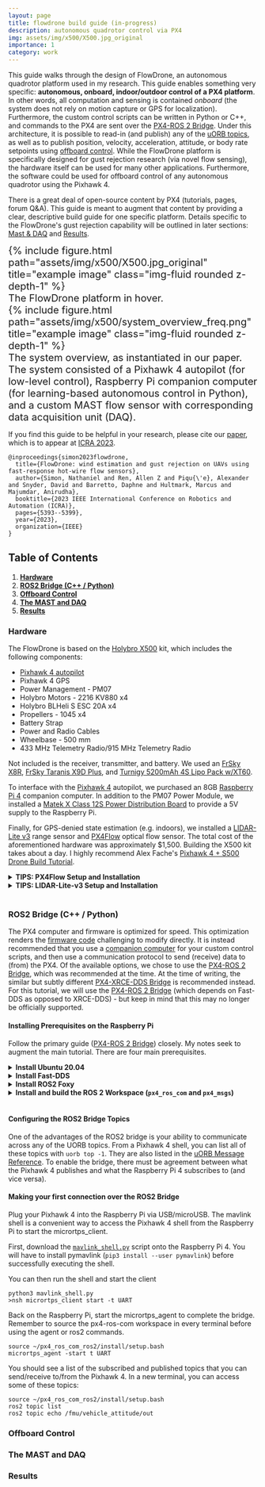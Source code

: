 ```yaml
---
layout: page
title: flowdrone build guide (in-progress)
description: autonomous quadrotor control via PX4
img: assets/img/x500/X500.jpg_original
importance: 1
category: work
---
```


This guide walks through the design of FlowDrone, an autonomous quadrotor platform used in my research. This guide enables something very specific: **autonomous, onboard, indoor/outdoor control of a PX4 platform**. In other words, all computation and sensing is contained _onboard_ (the system does not rely on motion capture or GPS for localization). Furthermore, the custom control scripts can be written in Python or C++, and commands to the PX4 are sent over the [PX4-ROS 2 Bridge](https://docs.px4.io/v1.12/en/ros/ros2_comm.html). Under this architecture, it is possible to read-in (and publish) any of the [uORB topics](https://docs.px4.io/main/en/middleware/uorb.html), as well as to publish position, velocity, acceleration, attitude, or body rate setpoints using [offboard control](https://docs.px4.io/main/en/ros/ros2_offboard_control.html). While the FlowDrone platform is specifically designed for gust rejection research (via novel flow sensing), the hardware itself can be used for many other applications. Furthermore, the software could be used for offboard control of any autonomous quadrotor using the Pixhawk 4.

There is a great deal of open-source content by PX4 (tutorials, pages, forum Q&A). This guide is meant to augment that content by providing a clear, descriptive build guide for one specific platform. Details specific to the FlowDrone's gust rejection capability will be outlined in later sections: [Mast & DAQ](https://natesimon.github.io/projects/flowdrone/#mast-and-daq) and [Results](https://natesimon.github.io/projects/flowdrone/#results).

<div class="container" style="font-size: 20px; width: 100%; max-width: 800px; margin: 0 auto;">
    <div class="row">
        <!-- First column (appears second on small devices) -->
        <div class="col-md-12 col-lg-4 mt-3 order-md-2 order-lg-1">
            <div class="content">
                <!-- Your content for the first column here -->
                {% include figure.html path="assets/img/x500/X500.jpg_original" title="example image" class="img-fluid rounded z-depth-1" %}
                <div class="caption">The FlowDrone platform in hover.</div>
            </div>
        </div>
        <!-- Second column (appears first on small devices) -->
        <div class="col-md-12 col-lg-8 mt-3 order-md-1 order-lg-2">
            <div class="content">
                <!-- Your content for the second column here -->
                {% include figure.html path="assets/img/x500/system_overview_freq.png" title="example image" class="img-fluid rounded z-depth-1" %}
                <div class="caption">The system overview, as instantiated in our paper. The system consisted of a Pixhawk 4 autopilot (for low-level control), Raspberry Pi companion computer (for learning-based autonomous control in Python), and a custom MAST flow sensor with corresponding data acquisition unit (DAQ).</div>
            </div>
        </div>
    </div>
</div>

If you find this guide to be helpful in your research, please cite our [paper](https://arxiv.org/pdf/2210.05857.pdf), which is to appear at [ICRA 2023](https://www.icra2023.org/).
```
@inproceedings{simon2023flowdrone,
  title={FlowDrone: wind estimation and gust rejection on UAVs using fast-response hot-wire flow sensors},
  author={Simon, Nathaniel and Ren, Allen Z and Piqu{\'e}, Alexander and Snyder, David and Barretto, Daphne and Hultmark, Marcus and Majumdar, Anirudha},
  booktitle={2023 IEEE International Conference on Robotics and Automation (ICRA)},
  pages={5393--5399},
  year={2023},
  organization={IEEE}
}

```

## Table of Contents
1. [**Hardware**](#hardware)
2. [**ROS2 Bridge (C++ / Python)**](#ros2-python)
3. [**Offboard Control**](#offboard-control)
4. [**The MAST and DAQ**](#mast-and-daq)
5. [**Results**](#results)

### Hardware <a name="hardware"></a>

The FlowDrone is based on the [Holybro X500](https://docs.px4.io/main/en/frames_multicopter/holybro_x500_pixhawk4.html) kit, which includes the following components:
- [Pixhawk 4 autopilot](https://docs.px4.io/main/en/flight_controller/pixhawk4.html)
- Pixhawk 4 GPS
- Power Management - PM07
- Holybro Motors - 2216 KV880 x4
- Holybro BLHeli S ESC 20A x4
- Propellers - 1045 x4
- Battery Strap
- Power and Radio Cables
- Wheelbase - 500 mm
- 433 MHz Telemetry Radio/915 MHz Telemetry Radio

Not included is the receiver, transmitter, and battery. We used an [FrSky X8R](https://www.amazon.com/FrSky-Taranis-Compatible-Receiver-8-Channel/dp/B00RCAHHFM), [FrSky Taranis X9D Plus](https://www.amazon.com/FrSky-Taranis-Access-Telemetry-Silver/dp/B07VRP1V76/), and [Turnigy 5200mAh 4S Lipo Pack w/XT60](https://hobbyking.com/en_us/turnigy-high-capacity-5200mah-4s-12c-multi-rotor-lipo-pack-w-xt60.html).

To interface with the [Pixhawk 4](http://www.holybro.com/product/pixhawk-4/) autopilot, we purchased an 8GB [Raspberry Pi 4](https://www.raspberrypi.org/products/raspberry-pi-4-model-b/) companion computer. In addition to the PM07 Power Module, we installed a [Matek X Class 12S Power Distribution Board](https://www.amazon.com/Distribution-FCHUB-12S-Supports-Regulators-Current/dp/B07MHKTF7F/) to provide a 5V supply to the Raspberry Pi.

Finally, for GPS-denied state estimation (e.g. indoors), we installed a [LIDAR-Lite v3](https://www.garmin.com/en-US/p/557294) range sensor and [PX4Flow](https://www.amazon.com/HolyBro-PX4FLOW-Kit-v1-31/dp/B07FNDTC53/) optical flow sensor. The total cost of the aforementioned hardware was approximately $1,500. Building the X500 kit takes about a day. I highly recommend Alex Fache's [Pixhawk 4 + S500 Drone Build Tutorial](https://www.youtube.com/watch?v=wsrRNqihjE4&list=PLp8NnRiCCsXs-PI_jt96-bB4bOuiXRLKg).

<!-- Add padding to the detail (toggle list) --><style>
  details p {
    padding-left: 20px;
  }
  details ul,
  details ol {
    padding-left: 60px;
  }
</style>

<details><summary><strong>TIPS: PX4Flow Setup and Installation</strong></summary>
    <p>Follow the instructions from the <a href="https://docs.px4.io/master/en/sensor/px4flow.html" target="_blank">px4.io</a> website.
    To focus the lens:</p>
    <ol>
        <li>Plug in the PX4Flow by itself while QGroundControl is open. Navigate to the firmware tab and update the firmware by following the instructions.</li>
        <li>In Vehicle Setup, you should see 'PX4Flow' appear. Clicking on that, you can see the black and white camera output for focusing.</li>
        <li>To focus the lens, loosen the outer ring (around the lens) which will allow you to screw - unscrew the lens itself, changing the focal distance and focusing the text in the camera view.</li>
        <li>In Analyze Tools -> MavLink Inspector -> OPTICAL_FLOW, you can see the range reading from the PX4Flow in ground_distance.</li>
    </ol>
    <p>Pluggin the Pixhawk 4 back in, you will have to toggle the <code>SENS_EN_PX4FLOW</code> parameter value from 0->1. There are multiple ways to do this:</p>
    <ul>
        <li>Use QGroundControl -> Vehicle Setup -> Parameters -> <code>SENS_EN_PX4FLOW</code></li>
        <li>QGroundControl -> Analyze Tools -> MAVLink console: <code>param set SENS_EN_PX4FLOW 1</code></li>
    </ul> 
    <p>Once you have the PX4Flow sensor connected to the Pixhawk 4 via I2C1 -> I2CA, you can access the PX4Flow via QGroundControl -> Analyze Tools -> MAVLink console. The following commands are useful:</p>
    <ol>
        <li><code>> px4flow info</code> for general info </li>
        <li><code>> px4flow start -X</code> works to get the PX4Flow started (on I2C bus 4 (external). In the future, this may or may not start automatically upon booting up the Pixhawk 4.</li>
        <li>MAVLink Insector should show new topics: OPTICAL_FLOW_RAD and DISTANCE. Keep in mind that DISTANCE from the PX4Flow is quite imprecise, hence the need for the LIDAR-Lite-v3.</li>
    </ol>
    <p>Finally, in order to use the PX4Flow for state estimation, you must change the <code>EKF2_AID_MASK</code> parameter to use Optical Flow instead of GPS. This can be done in QGroundControl -> Vehicle Setup -> Parameters -> <code>EKF2_AID_MASK</code>.</p>
</details>

<details><summary><strong>TIPS: LIDAR-Lite-v3 Setup and Installation</strong></summary>
    <p>Follow the instructions from the <a href="https://docs.px4.io/main/en/sensor/lidar_lite.html" target="_blank">px4.io</a> website.
    Similarly to with the PX4Flow, the LIDAR-Lite-v3 status can be checked using MAVLink console with <code>ll40ls status</code>. With the LIDAR installed, you should see the quality of the optical flow estimates be consistently high (~255). You can check the quality either through MAVLink Inspector -> OPICAL_FLOW_RAD or <code>listener optical_flow</code> in MAVLink console.
    </p>
</details><br>

### ROS2 Bridge (C++ / Python) <a name="ros2-python"></a>

The PX4 computer and firmware is optimized for speed. This optimization renders the [firmware code](https://github.com/PX4/PX4-Autopilot/tree/main/src/modules) challenging to modify directly. It is instead recommended that you use a [companion computer](https://docs.px4.io/main/en/companion_computer/) for your custom control scripts, and then use a communication protocol to send (receive) data to (from) the PX4. Of the available options, we chose to use the [PX4-ROS 2 Bridge](https://docs.px4.io/v1.12/en/ros/ros2_comm.html), which was recommended at the time. At the time of writing, the similar but subtly different [PX4-XRCE-DDS Bridge](https://docs.px4.io/main/en/ros/ros2_comm.html) is recommended instead. For this tutorial, we will use the [PX4-ROS 2 Bridge](https://docs.px4.io/v1.12/en/ros/ros2_comm.html) (which depends on Fast-DDS as opposed to XRCE-DDS) - but keep in mind that this may no longer be officially supported.

#### Installing Prerequisites on the Raspberry Pi
Follow the primary guide ([PX4-ROS 2 Bridge](https://docs.px4.io/v1.12/en/ros/ros2_comm.html)) closely. My notes seek to augment the main tutorial. There are four main prerequisites.
<details><summary><strong>Install Ubuntu 20.04</strong></summary>
    <p>First, boot Ubuntu 20.04 onto the Raspberry Pi (<a href="https://www.youtube.com/watch?v=GVgMM_TFeOw" target="_blank">youtube</a>) using an SD card. I installed <a href="https://cdimage.ubuntu.com/releases/focal/release/" target="_blank">ubuntu-20.04.5-preinstalled-server-arm64+raspi.img.xz</a>. If you would like the desktop version, you can upgrade via <code>sudo apt-get install ubuntu-desktop</code>. The youtube tutorial recommends modifying the netplan to enable connection to wifi upon boot. I prefer to install the default .iso and connect the Raspberry Pi to a monitor, mouse, and keyboard, and to edit the <a href="https://dev.to/joeneville_/configure-ubuntu-wifi-with-netplan-4je0" target="_blank">netplan</a> from there.</p> <p>Here is an example of how you could configure the netplan via <code>sudo nano /etc/netplan/50-cloud-init.yaml </code>: (be very careful about indentation in .yaml files!)
        <pre>
            <code>
    network:
        ethernets:
            eth0:
                dhcp4: true
                optional: true
        wifis:
            wlan0:
                addresses:
                - 192.168.0.175/24
                gateway4: 192.168.0.1
                nameservers:
                    addresses: [192.168.0.1, 8.8.8.8]
                optional: true
                access-points:
                    "WIFI NAME":
                        password: "WIFI PASSWORD"
        version: 2
            </code>
        </pre>
    Once you have the netplan configured, you can apply the changes with <code>sudo netplan apply 50-cloud-init.yaml</code>. After a minute or so, you can check the status of the network with <code>ping google.com</code>. If you are able to ping, your pi is connected to wifi!</p>

</details>
<details><summary><strong>Install Fast-DDS</strong></summary>
    <p>Follow the main tutorial: <a href="https://docs.px4.io/v1.12/en/dev_setup/fast-dds-installation.html" target="_blank">Fast DDS Installation</a>. Here is the exact order in which I installed Fast-DDS and FastRTPSGen on a fresh Ubuntu 20.04 install:</p>
    <pre>
        <code>
sudo apt install openjdk-11-jre-headless
sudo apt install curl
sudo apt install zip
curl -s "https://get.sdkman.io" | bash
source "/home/ubuntu/.sdkman/bin/sdkman-init.sh"
sdk install gradle 6.3
sudo apt install cmake
sudo apt-get install build-essential

git clone https://github.com/eProsima/foonathan_memory_vendor.git
cd foonathan_memory_vendor
mkdir build && cd build
cmake ..
sudo cmake --build . --target install

sudo apt install libssl-dev
git clone --recursive https://github.com/eProsima/Fast-DDS.git -b v2.0.2 ~/FastDDS-2.0.2
cd ~/FastDDS-2.0.2
mkdir build && cd build
cmake -DTHIRDPARTY=ON -DSECURITY=ON ..
make -j$(nproc --all)
sudo make install

git clone --recursive https://github.com/eProsima/Fast-DDS-Gen.git -b v1.0.4 ~/Fast-RTPS-Gen \
    && cd ~/Fast-RTPS-Gen \
    && ./gradlew assemble \
    && sudo ./gradlew install
        </code>
    </pre>
    <p>You can check your installation with <code>which fastrtpsgen</code>.</p>
</details>
<details><summary><strong>Install ROS2 Foxy</strong></summary>
    <p>Follow the Ubuntu (Debian) <a href="https://docs.ros.org/en/foxy/Installation/Ubuntu-Install-Debians.html" target="_blank">installation instructions</a> for ROS2 Foxy. I opted for the ROS-Base Install (Bare Bones) as opposed to the Desktop install. After installing and sourcing your installation, you should be able to run <code>ros2</code> without error. Make sure you install the additional dependencies in the <a href="https://docs.px4.io/v1.12/en/ros/ros2_comm.html#install-ros-2" target="_blank">PX4 tutorial</a>.</p>
</details>
<details><summary><strong>Install and build the ROS 2 Workspace (<code>px4_ros_com</code> and <code>px4_msgs</code>)</strong></summary>
    <p>The <code>px4_ros_com</code> and <code>px4_msgs</code> messaging libraries provide the infrastructure to communicate with the Pixhawk 4 over ROS2. The official repositories do not (at the time of writing) support publisher/subscriber nodes written in Python, which we found very helpful in our development. If you wish to have this Python capability, I recommend installing our forks (and specifically, using the correct branch of our px4-ros-com fork). As a warning, our forks may not be maintained.
    
    <pre>
        <code>
    mkdir -p ~/px4_ros_com_ros2/src
    git clone https://github.com/irom-lab/px4_ros_com.git ~/px4_ros_com_ros2/src/px4_ros_com
    git clone https://github.com/irom-lab/px4_msgs.git ~/px4_ros_com_ros2/src/px4_msgs
    git fetch origin other-python
    git checkout other-python
    cd ~/px4_ros_com_ros2/src/px4_ros_com/scripts
    ./build_ros2_workspace.bash
        </code>
    </pre>
    The build process can take >30 min on the Raspberry Pi 4. Oftentimes, it has an stderr output. However, running <code>./build_ros2_workspace.bash</code> again often corrects this error (in around 1 min).
    </p>
</details><br>

#### Configuring the ROS2 Bridge Topics

One of the advantages of the ROS2 bridge is your ability to communicate across any of the UORB topics. From a Pixhawk 4 shell, you can list all of these topics with `uorb top -1`. They are also listed in the [uORB Message Reference](https://docs.px4.io/main/en/msg_docs/). To enable the bridge, there must be agreement between what the Pixhawk 4 publishes and what the Raspberry Pi 4 subscribes to (and vice versa).

#### Making your first connection over the ROS2 Bridge

Plug your Pixhawk 4 into the Raspberry Pi via USB/microUSB. The mavlink shell is a convenient way to access the Pixhawk 4 shell from the Raspberry Pi to start the micrortps_client.  

First, download the [`mavlink_shell.py`](https://raw.githubusercontent.com/PX4/PX4-Autopilot/main/Tools/mavlink_shell.py) script onto the Raspberry Pi 4. You will have to install pymavlink (`pip3 install --user pymavlink`) before successfully executing the shell.

You can then run the shell and start the client
```
python3 mavlink_shell.py
>nsh micrortps_client start -t UART
```
Back on the Raspberry Pi, start the micrortps_agent to complete the bridge. Remember to source the px4-ros-com workspace in every terminal before using the agent or ros2 commands.
```
source ~/px4_ros_com_ros2/install/setup.bash
micrortps_agent -start t UART
```
You should see a list of the subscribed and published topics that you can send/receive to/from the Pixhawk 4. In a new terminal, you can access some of these topics:
```
source ~/px4_ros_com_ros2/install/setup.bash
ros2 topic list
ros2 topic echo /fmu/vehicle_attitude/out
```

### Offboard Control <a name="offboard-control"></a>

### The MAST and DAQ <a name="mast-and-daq"></a>

### Results <a name="results"></a>